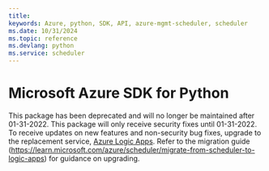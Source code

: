 ```yaml
---
title: 
keywords: Azure, python, SDK, API, azure-mgmt-scheduler, scheduler
ms.date: 10/31/2024
ms.topic: reference
ms.devlang: python
ms.service: scheduler
---
```

# Microsoft Azure SDK for Python

This package has been deprecated and will no longer be maintained after 01-31-2022. This package will only receive security fixes until 01-31-2022. To receive updates on new features and non-security bug fixes, upgrade to the replacement service, [Azure Logic Apps](https://learn.microsoft.com/azure/logic-apps/logic-apps-overview). Refer to the migration guide (https://learn.microsoft.com/azure/scheduler/migrate-from-scheduler-to-logic-apps) for guidance on upgrading.
